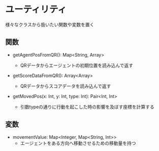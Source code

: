 # ユーティリティ
様々なクラスから扱いたい関数や変数を置く

## 関数
- getAgentPosFromQR(): Map<String, Array<Int>>
	- QRデータからエージェントの初期位置を読み込んで返す

- getScoreDataFromQR(): Array<Array<Int>>
	- QRデータからスコアデータを読み込んで返す

- getMovedPos(x: Int, y: Int, type: Int): Pair<Int, Int>
	- 引数typeの通りに行動を起こした時の影響を及ぼす座標を計算する

## 変数
- movementValue: Map<Integer, Map<String, Int>>
	- エージェントをある方向へ移動させるための移動量を持つ
